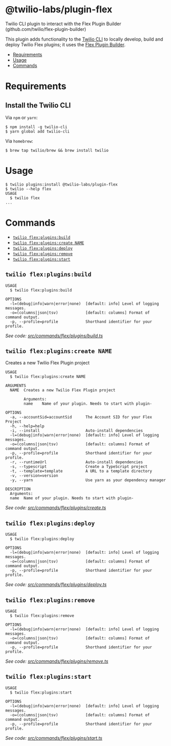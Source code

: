 @twilio-labs/plugin-flex
========================

Twilio CLI plugin to interact with the Flex Plugin Builder (github.com/twilio/flex-plugin-builder)

This plugin adds functionality to the [Twilio CLI](https://github.com/twilio/twilio-cli) to locally develop,
build and deploy Twilio Flex plugins; it uses the [Flex Plugin Builder](https://github.com/twilio/flex-plugin-builder).

<!-- toc -->
* [Requirements](#requirements)
* [Usage](#usage)
* [Commands](#commands)
<!-- tocstop -->

# Requirements

## Install the Twilio CLI

Via `npm` or `yarn`:

```sh-session
$ npm install -g twilio-cli
$ yarn global add twilio-cli
```

Via `homebrew`:

```sh-session
$ brew tap twilio/brew && brew install twilio
```

# Usage

```sh-session
$ twilio plugins:install @twilio-labs/plugin-flex
$ twilio --help flex
USAGE
  $ twilio flex
...
```

# Commands

<!-- commands -->
* [`twilio flex:plugins:build`](#twilio-flexpluginsbuild)
* [`twilio flex:plugins:create NAME`](#twilio-flexpluginscreate-name)
* [`twilio flex:plugins:deploy`](#twilio-flexpluginsdeploy)
* [`twilio flex:plugins:remove`](#twilio-flexpluginsremove)
* [`twilio flex:plugins:start`](#twilio-flexpluginsstart)

## `twilio flex:plugins:build`

```
USAGE
  $ twilio flex:plugins:build

OPTIONS
  -l=(debug|info|warn|error|none)  [default: info] Level of logging messages.
  -o=(columns|json|tsv)            [default: columns] Format of command output.
  -p, --profile=profile            Shorthand identifier for your profile.
```

_See code: [src/commands/flex/plugins/build.ts](https://github.com/twilio/plugin-debugger/blob/v0.1.0/src/commands/flex/plugins/build.ts)_

## `twilio flex:plugins:create NAME`

Creates a new Twilio Flex Plugin project

```
USAGE
  $ twilio flex:plugins:create NAME

ARGUMENTS
  NAME  Creates a new Twilio Flex Plugin project

        Arguments:
        name	Name of your plugin. Needs to start with plugin-

OPTIONS
  -a, --accountSid=accountSid      The Account SID for your Flex Project
  -h, --help=help
  -i, --install                    Auto-install dependencies
  -l=(debug|info|warn|error|none)  [default: info] Level of logging messages.
  -o=(columns|json|tsv)            [default: columns] Format of command output.
  -p, --profile=profile            Shorthand identifier for your profile.
  -r, --runtimeUrl                 Auto-install dependencies
  -s, --typescript                 Create a TypeScript project
  -t, --template=template          A URL to a template directory
  -v, --version=version
  -y, --yarn                       Use yarn as your dependency manager

DESCRIPTION
  Arguments:
  name	Name of your plugin. Needs to start with plugin-
```

_See code: [src/commands/flex/plugins/create.ts](https://github.com/twilio/plugin-debugger/blob/v0.1.0/src/commands/flex/plugins/create.ts)_

## `twilio flex:plugins:deploy`

```
USAGE
  $ twilio flex:plugins:deploy

OPTIONS
  -l=(debug|info|warn|error|none)  [default: info] Level of logging messages.
  -o=(columns|json|tsv)            [default: columns] Format of command output.
  -p, --profile=profile            Shorthand identifier for your profile.
```

_See code: [src/commands/flex/plugins/deploy.ts](https://github.com/twilio/plugin-debugger/blob/v0.1.0/src/commands/flex/plugins/deploy.ts)_

## `twilio flex:plugins:remove`

```
USAGE
  $ twilio flex:plugins:remove

OPTIONS
  -l=(debug|info|warn|error|none)  [default: info] Level of logging messages.
  -o=(columns|json|tsv)            [default: columns] Format of command output.
  -p, --profile=profile            Shorthand identifier for your profile.
```

_See code: [src/commands/flex/plugins/remove.ts](https://github.com/twilio/plugin-debugger/blob/v0.1.0/src/commands/flex/plugins/remove.ts)_

## `twilio flex:plugins:start`

```
USAGE
  $ twilio flex:plugins:start

OPTIONS
  -l=(debug|info|warn|error|none)  [default: info] Level of logging messages.
  -o=(columns|json|tsv)            [default: columns] Format of command output.
  -p, --profile=profile            Shorthand identifier for your profile.
```

_See code: [src/commands/flex/plugins/start.ts](https://github.com/twilio/plugin-debugger/blob/v0.1.0/src/commands/flex/plugins/start.ts)_
<!-- commandsstop -->
